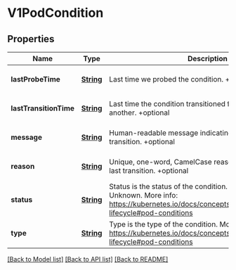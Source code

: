 # V1PodCondition
## Properties

Name | Type | Description | Notes
------------ | ------------- | ------------- | -------------
**lastProbeTime** | [**String**](string.md) | Last time we probed the condition. +optional | [optional] [default to null]
**lastTransitionTime** | [**String**](string.md) | Last time the condition transitioned from one status to another. +optional | [optional] [default to null]
**message** | [**String**](string.md) | Human-readable message indicating details about last transition. +optional | [optional] [default to null]
**reason** | [**String**](string.md) | Unique, one-word, CamelCase reason for the condition&#39;s last transition. +optional | [optional] [default to null]
**status** | [**String**](string.md) | Status is the status of the condition. Can be True, False, Unknown. More info: https://kubernetes.io/docs/concepts/workloads/pods/pod-lifecycle#pod-conditions | [optional] [default to null]
**type** | [**String**](string.md) | Type is the type of the condition. More info: https://kubernetes.io/docs/concepts/workloads/pods/pod-lifecycle#pod-conditions | [optional] [default to null]

[[Back to Model list]](../README.md#documentation-for-models) [[Back to API list]](../README.md#documentation-for-api-endpoints) [[Back to README]](../README.md)


